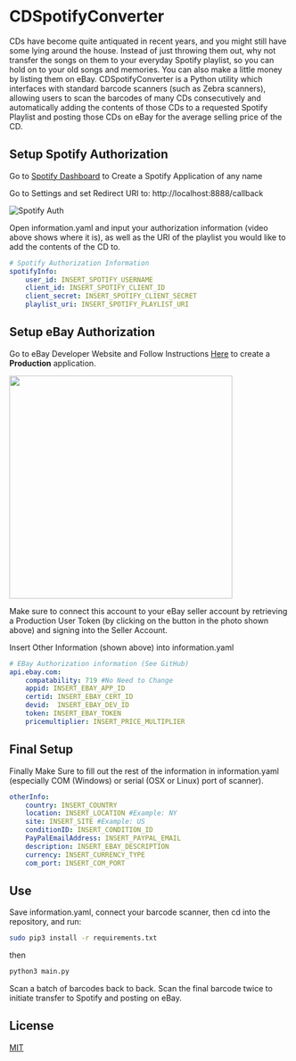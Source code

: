 # CDSpotifyConverter

CDs have become quite antiquated in recent years, and you might still have some lying around the house. Instead of just throwing them out, why not transfer the songs on them to your everyday Spotify playlist, so you can hold on to your old songs and memories. You can also make a little money by listing them on eBay. CDSpotifyConverter is a Python utility which interfaces with standard barcode scanners (such as Zebra scanners), allowing users to scan the barcodes of many CDs consecutively and automatically adding the contents of those CDs to a requested Spotify Playlist and posting those CDs on eBay for the average selling price of the CD. 

## Setup Spotify Authorization


Go to [Spotify Dashboard](https://developer.spotify.com/dashboard/applications) to Create a Spotify Application of any name

Go to Settings and set Redirect URI to:
http://localhost:8888/callback

![Spotify Auth](https://media.giphy.com/media/dNW3FEWCy0h8dZHLKW/giphy.gif)

Open information.yaml and input your authorization information (video above shows where it is), as well as the URI of the playlist you would like to add the contents of the CD to.
```yaml
# Spotify Authorization Information
spotifyInfo:
    user_id: INSERT_SPOTIFY_USERNAME
    client_id: INSERT_SPOTIFY_CLIENT_ID
    client_secret: INSERT_SPOTIFY_CLIENT_SECRET
    playlist_uri: INSERT_SPOTIFY_PLAYLIST_URI
```
## Setup eBay Authorization
Go to eBay Developer Website and Follow Instructions [Here](https://developer.ebay.com/DevZone/building-blocks/eBB_Join.pdf) to create a **Production** application.

<img src="https://user-images.githubusercontent.com/67870720/114329569-b0525d00-9b0d-11eb-85d8-3336bdc23588.png" width="400">

Make sure to connect this account to your eBay seller account by retrieving a Production User Token (by clicking on the button in the photo shown above) and signing into the Seller Account.

Insert Other Information (shown above) into information.yaml
```yaml
# EBay Authorization information (See GitHub)
api.ebay.com:
    compatability: 719 #No Need to Change
    appid: INSERT_EBAY_APP_ID
    certid: INSERT_EBAY_CERT_ID
    devid:  INSERT_EBAY_DEV_ID
    token: INSERT_EBAY_TOKEN
    pricemultiplier: INSERT_PRICE_MULTIPLIER
```
## Final Setup
Finally Make Sure to fill out the rest of the information in information.yaml (especially COM (Windows) or serial (OSX or Linux) port of scanner).

```yaml
otherInfo:
    country: INSERT_COUNTRY
    location: INSERT_LOCATION #Example: NY
    site: INSERT_SITE #Example: US
    conditionID: INSERT_CONDITION_ID
    PayPalEmailAddress: INSERT_PAYPAL_EMAIL
    description: INSERT_EBAY_DESCRIPTION
    currency: INSERT_CURRENCY_TYPE
    com_port: INSERT_COM_PORT
```
## Use
Save information.yaml, connect your barcode scanner, then cd into the repository, and run:

```bash
sudo pip3 install -r requirements.txt
```

then

```bash
python3 main.py
```

Scan a batch of barcodes back to back. Scan the final barcode twice to initiate transfer to Spotify and posting on eBay.

## License
[MIT](https://choosealicense.com/licenses/mit/)
